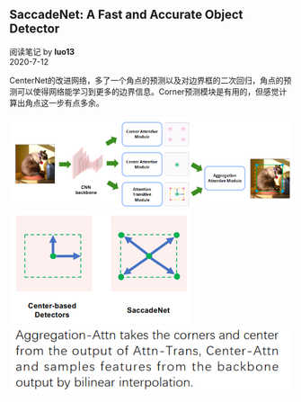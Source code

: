 ## SaccadeNet: A Fast and Accurate Object Detector
阅读笔记 by **luo13**  
2020-7-12

CenterNet的改进网络，多了一个角点的预测以及对边界框的二次回归，角点的预测可以使得网络能学习到更多的边界信息。Corner预测模块是有用的，但感觉计算出角点这一步有点多余。  

![saccadeNet](../../../img/saccadeNet/网络结构.png)  
![saccadeNet](../../../img/saccadeNet/生成角点.png)  
![saccadeNet](../../../img/saccadeNet/整合网络.png)  

